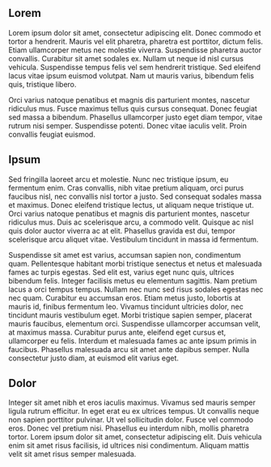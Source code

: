 ## Lorem
Lorem ipsum dolor sit amet, consectetur adipiscing elit. Donec commodo et tortor a hendrerit. Mauris vel elit pharetra, pharetra est porttitor, dictum felis. Etiam ullamcorper metus nec molestie viverra. Suspendisse pharetra auctor convallis. Curabitur sit amet sodales ex. Nullam ut neque id nisl cursus vehicula. Suspendisse tempus felis vel sem hendrerit tristique. Sed eleifend lacus vitae ipsum euismod volutpat. Nam ut mauris varius, bibendum felis quis, tristique libero.

Orci varius natoque penatibus et magnis dis parturient montes, nascetur ridiculus mus. Fusce maximus tellus quis cursus consequat. Donec feugiat sed massa a bibendum. Phasellus ullamcorper justo eget diam tempor, vitae rutrum nisi semper. Suspendisse potenti. Donec vitae iaculis velit. Proin convallis feugiat euismod.

## Ipsum
Sed fringilla laoreet arcu et molestie. Nunc nec tristique ipsum, eu fermentum enim. Cras convallis, nibh vitae pretium aliquam, orci purus faucibus nisl, nec convallis nisl tortor a justo. Sed consequat sodales massa et maximus. Donec eleifend tristique lectus, ut aliquam neque tristique ut. Orci varius natoque penatibus et magnis dis parturient montes, nascetur ridiculus mus. Duis ac scelerisque arcu, a commodo velit. Quisque ac nisl quis dolor auctor viverra ac at elit. Phasellus gravida est dui, tempor scelerisque arcu aliquet vitae. Vestibulum tincidunt in massa id fermentum.

Suspendisse sit amet est varius, accumsan sapien non, condimentum quam. Pellentesque habitant morbi tristique senectus et netus et malesuada fames ac turpis egestas. Sed elit est, varius eget nunc quis, ultrices bibendum felis. Integer facilisis metus eu elementum sagittis. Nam pretium lacus a orci tempus tempus. Nullam nec nunc sed risus sodales egestas nec nec quam. Curabitur eu accumsan eros. Etiam metus justo, lobortis at mauris id, finibus fermentum leo. Vivamus tincidunt ultricies dolor, nec tincidunt mauris vestibulum eget. Morbi tristique sapien semper, placerat mauris faucibus, elementum orci. Suspendisse ullamcorper accumsan velit, at maximus massa. Curabitur purus ante, eleifend eget cursus et, ullamcorper eu felis. Interdum et malesuada fames ac ante ipsum primis in faucibus. Phasellus malesuada arcu sit amet ante dapibus semper. Nulla consectetur justo diam, at euismod elit varius eget.

## Dolor
Integer sit amet nibh et eros iaculis maximus. Vivamus sed mauris semper ligula rutrum efficitur. In eget erat eu ex ultrices tempus. Ut convallis neque non sapien porttitor pulvinar. Ut vel sollicitudin dolor. Fusce vel commodo eros. Donec vel pretium nisi. Phasellus eu interdum nibh, mollis pharetra tortor. Lorem ipsum dolor sit amet, consectetur adipiscing elit. Duis vehicula enim sit amet risus facilisis, id ultrices nisi condimentum. Aliquam mattis velit sit amet risus semper malesuada.
